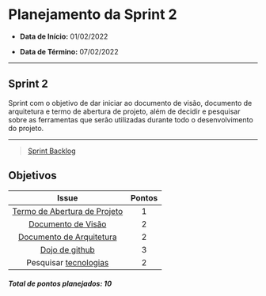 # Planejamento da Sprint 2

- **Data de Início:** 01/02/2022

- **Data de Término:** 07/02/2022

---

## Sprint 2

Sprint com o objetivo de dar iniciar ao documento de visão, documento de arquitetura e termo de abertura de projeto, além de decidir e pesquisar sobre as ferramentas que serão utilizadas durante todo o desenvolvimento do projeto.

---

> [Sprint Backlog](https://github.com/fga-eps-mds/Tema-02/milestone/3)

## Objetivos

|                                      Issue                                       | Pontos |
| :------------------------------------------------------------------------------: | :----: |
| [Termo de Abertura de Projeto](https://github.com/fga-eps-mds/Tema-02/issues/10) |   1    |
|      [Documento de Visão](https://github.com/fga-eps-mds/Tema-02/issues/11)      |   2    |
|   [Documento de Arquitetura](https://github.com/fga-eps-mds/Tema-02/issues/12)   |   2    |
|        [Dojo de github](https://github.com/fga-eps-mds/Tema-02/issues/13)        |   3    |
|    Pesquisar [tecnologias](https://github.com/fga-eps-mds/Tema-02/issues/15)     |   2    |

<h4><i>Total de pontos planejados: 10</i></h4>
